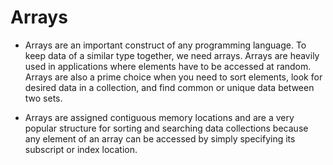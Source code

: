 # Arrays

- Arrays are an important construct of any programming language. To keep data of a similar type together, we need arrays. Arrays are heavily used in applications where elements have to be accessed at random. Arrays are also a prime choice when you need to sort elements, look for desired data in a collection, and find common or unique data between two sets.

- Arrays are assigned contiguous memory locations and are a very popular structure for sorting and searching data collections because any element of an array can be 
accessed by simply specifying its subscript or index location.
